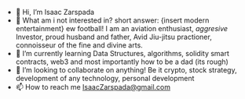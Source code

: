 - 👋 Hi, I’m Isaac Zarspada
- 👀 What am i not interested in? short answer: {insert modern entertainment} ew football!
I am an aviation enthusiast, *aggresive* Investor, proud husband and father, Avid Jiu-jitsu practioner, connoisseur of the fine and divine arts.
- 🌱 I’m currently learning Data Structures, algorithms, solidity smart contracts, web3 and most importantly how to be a dad (its rough)
- 💞️ I’m looking to collaborate on anything! Be it crypto, stock strategy, development of any technology, personal development
- 📫 How to reach me IsaacZarspada@gmail.com

<!---
IsaacDS33/IsaacDS33 is a ✨ special ✨ repository because its `README.md` (this file) appears on your GitHub profile.
You can click the Preview link to take a look at your changes.
--->

